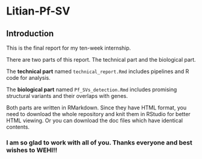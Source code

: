 # Litian-Pf-SV  
## Introduction

This is the final report for my ten-week internship.

There are two parts of this report. The technical part and the biological part.

The **technical part** named `technical_report.Rmd` includes pipelines and R code for analysis.

The **biological part** named `Pf_SVs_detection.Rmd` includes promising structural variants and their overlaps with genes.

Both parts are written in RMarkdown. Since they have HTML format, you need to download the whole repository and knit them in RStudio for better HTML viewing. Or you can download the doc files which have identical contents.

### I am so glad to work with all of you. Thanks everyone and best wishes to WEHI!!

